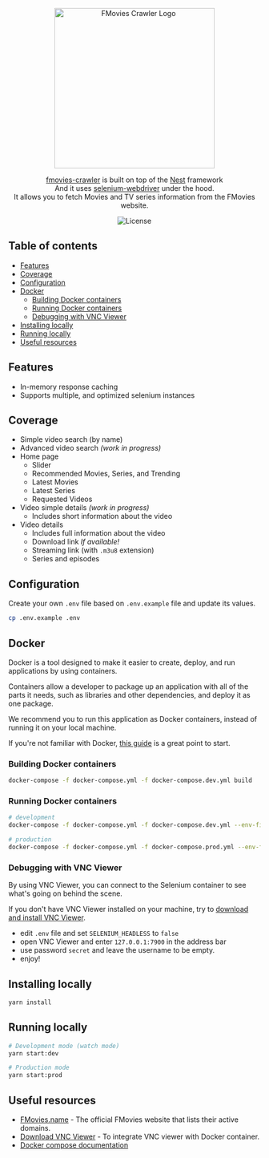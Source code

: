 <p align="center">
  <a href="https://github.com/Scrip7/fmovies-crawler" target="blank"><img src="https://raw.githubusercontent.com/Scrip7/fmovies-crawler/main/images/logo.png" width="320" alt="FMovies Crawler Logo" /></a>
</p>

<p align="center">
  <a href="https://github.com/Scrip7/fmovies-crawler" target="_blank">fmovies-crawler</a> is built on top of the <a href="https://github.com/nestjs/nest" target="_blank">Nest</a> framework<br/>And it uses <a href="https://www.npmjs.com/package/selenium-webdriver" target="_blank">selenium-webdriver</a> under the hood.<br/>It allows you to fetch Movies and TV series information from the FMovies website.
</p>

<p align="center">
  <img alt="License" src="https://img.shields.io/github/license/scrip7/fmovies-crawler?color=blue">
</p>

## Table of contents

-   [Features](#features)
-   [Coverage](#coverage)
-   [Configuration](#configuration)
-   [Docker](#docker)
    -   [Building Docker containers](#building-docker-containers)
    -   [Running Docker containers](#running-docker-containers)
    -   [Debugging with VNC Viewer](#debugging-with-vnc-viewer)
-   [Installing locally](#installing-locally)
-   [Running locally](#running-locally)
-   [Useful resources](#useful-resources)

## Features

-   In-memory response caching
-   Supports multiple, and optimized selenium instances

## Coverage

-   Simple video search (by name)
-   Advanced video search _(work in progress)_
-   Home page
    -   Slider
    -   Recommended Movies, Series, and Trending
    -   Latest Movies
    -   Latest Series
    -   Requested Videos
-   Video simple details _(work in progress)_
    -   Includes short information about the video
-   Video details
    -   Includes full information about the video
    -   Download link _If available!_
    -   Streaming link (with `.m3u8` extension)
    -   Series and episodes

## Configuration

Create your own `.env` file based on `.env.example` file and update its values.

```bash
cp .env.example .env
```

## Docker

Docker is a tool designed to make it easier to create, deploy, and run applications by using containers.

Containers allow a developer to package up an application with all of the parts it needs, such as libraries and other dependencies, and deploy it as one package.

We recommend you to run this application as Docker containers, instead of running it on your local machine.

If you're not familiar with Docker, [this guide](https://docs.docker.com/get-started/) is a great point to start.

### Building Docker containers

```bash
docker-compose -f docker-compose.yml -f docker-compose.dev.yml build
```

### Running Docker containers

```bash
# development
docker-compose -f docker-compose.yml -f docker-compose.dev.yml --env-file ./.env up

# production
docker-compose -f docker-compose.yml -f docker-compose.prod.yml --env-file ./.env up -d
```

### Debugging with VNC Viewer

By using VNC Viewer, you can connect to the Selenium container to see what's going on behind the scene.

If you don't have VNC Viewer installed on your machine, try to [download and install VNC Viewer](https://www.realvnc.com/en/connect/download/viewer/).

-   edit `.env` file and set `SELENIUM_HEADLESS` to `false`
-   open VNC Viewer and enter `127.0.0.1:7900` in the address bar
-   use password `secret` and leave the username to be empty.
-   enjoy!

## Installing locally

```bash
yarn install
```

## Running locally

```bash
# Development mode (watch mode)
yarn start:dev

# Production mode
yarn start:prod
```

## Useful resources

-   [FMovies.name](https://fmovies.name/) - The official FMovies website that lists their active domains.
-   [Download VNC Viewer](https://www.realvnc.com/en/connect/download/viewer/) - To integrate VNC viewer with Docker container.
-   [Docker compose documentation](https://docs.docker.com/compose/)